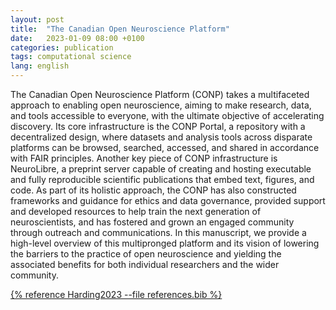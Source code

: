 ```yaml
---
layout: post
title:  "The Canadian Open Neuroscience Platform"
date:   2023-01-09 08:00 +0100
categories: publication
tags: computational science
lang: english
---
```


The Canadian Open Neuroscience Platform (CONP) takes a multifaceted approach to enabling open neuroscience, aiming to make research, data, and tools accessible to everyone, with the ultimate objective of accelerating discovery. Its core infrastructure is the CONP Portal, a repository with a decentralized design, where datasets and analysis tools across disparate platforms can be browsed, searched, accessed, and shared in accordance with FAIR principles. Another key piece of CONP infrastructure is NeuroLibre, a preprint server capable of creating and hosting executable and fully reproducible scientific publications that embed text, figures, and code. As part of its holistic approach, the CONP has also constructed frameworks and guidance for ethics and data governance, provided support and developed resources to help train the next generation of neuroscientists, and has fostered and grown an engaged community through outreach and communications. In this manuscript, we provide a high-level overview of this multipronged platform and its vision of lowering the barriers to the practice of open neuroscience and yielding the associated benefits for both individual researchers and the wider community.

[{% reference Harding2023 --file references.bib %}](https://journals.plos.org/ploscompbiol/article?id=10.1371/journal.pcbi.1011230)
